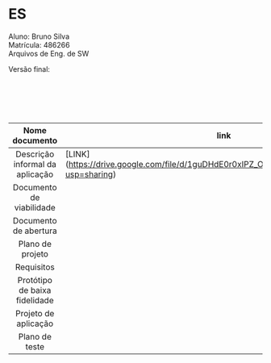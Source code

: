 # ES
 Aluno: Bruno Silva <br>
 Matrícula: 486266 <br>
 Arquivos de Eng. de SW <br>
 
 
 Versão final:
 
  <br>
  <br>
  <br>
  <br>
 
 | Nome documento  | link | versão  | versão anterior   |   |
|:-:|------------------------------------|---|---|---|
| Descrição informal da aplicação |  [LINK] (https://drive.google.com/file/d/1guDHdE0r0xIPZ_OQ5wSVZn0NmOVRUXvc/view?usp=sharing)                                  |   |   |   |
| Documento de viabilidade |                                    |   |   |   |
| Documento de abertura |                                    |   |   |   |
|  Plano de projeto |                                    |   |   |   |
|  Requisitos |                                    |   |   |   |
|  Protótipo de baixa fidelidade |                                    |   |   |   |
|  Projeto de aplicação |                                    |   |   |   |
|  Plano de teste |                                    |   |   |   |
 
